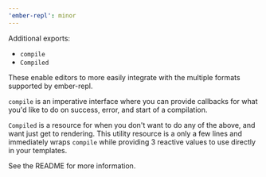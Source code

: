 ```yaml
---
'ember-repl': minor
---
```


Additional exports:

- `compile`
- `Compiled`

These enable editors to more easily integrate with the multiple formats supported by ember-repl.

`compile` is an imperative interface where you can provide callbacks for what you'd like to do on success, error, and start of a compilation.

`Compiled` is a resource for when you don't want to do any of the above, and want just get to rendering. This utility resource is a only a few lines and immediately wraps `compile` while providing 3 reactive values to use directly in your templates.

See the README for more information.
